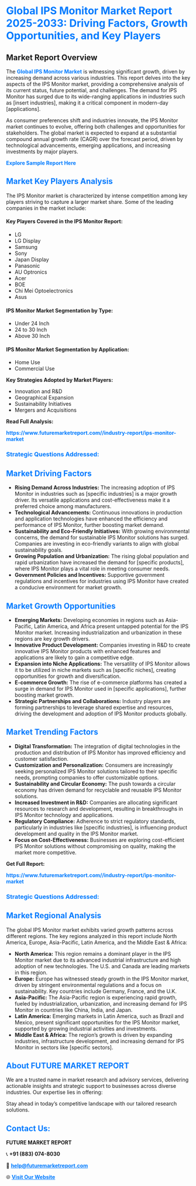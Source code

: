 <h1 style="color: #007BFF;">Global IPS Monitor Market Report 2025-2033: Driving Factors, Growth Opportunities, and Key Players</h1>

<section id="overview">
<h2>Market Report Overview</h2>
<p>The <a href="https://www.futuremarketreport.com//industry-report/ips-monitor-market" style="color: #007BFF; text-decoration: none;"><strong>Global IPS Monitor Market</strong></a> is witnessing significant growth, driven by increasing demand across various industries. This report delves into the key aspects of the IPS Monitor market, providing a comprehensive analysis of its current status, future potential, and challenges. The demand for IPS Monitor has surged due to its wide-ranging applications in industries such as [insert industries], making it a critical component in modern-day [applications].</p>
<p>As consumer preferences shift and industries innovate, the IPS Monitor market continues to evolve, offering both challenges and opportunities for stakeholders. The global market is expected to expand at a substantial compound annual growth rate (CAGR) over the forecast period, driven by technological advancements, emerging applications, and increasing investments by major players.</p>
</section>

<section id="overview">
<p><a href="https://www.futuremarketreport.com//request-sample/reportId=48229" style="color: #007BFF; text-decoration: none;"><strong>Explore Sample Report Here</strong></a></p>
</section>

<section id="key-players">
<h2 style="color: #007BFF;">Market Key Players Analysis</h2>
<p>The IPS Monitor market is characterized by intense competition among key players striving to capture a larger market share. Some of the leading companies in the market include:</p>
<h4>Key Players Covered in the IPS Monitor Report:</h4>
<ul><li>LG</li><li>LG Display</li><li>Samsung</li><li>Sony</li><li>Japan Display</li><li>Panasonic</li><li>AU Optronics</li><li>Acer</li><li>BOE</li><li>Chi Mei Optoelectronics</li><li>Asus</li></ul>
<h4>IPS Monitor Market Segmentation by Type:</h4>
<ul><li>Under 24 Inch</li><li>24 to 30 Inch</li><li>Above 30 Inch</li></ul>

<h4>IPS Monitor Market Segmentation by Application:</h4>
<ul><li>Home Use</li><li>Commercial Use</li></ul>
<p><strong>Key Strategies Adopted by Market Players:</strong></p>
<ul>
<li>Innovation and R&D</li>
<li>Geographical Expansion</li>
<li>Sustainability Initiatives</li>
<li>Mergers and Acquisitions</li>
</ul>
</section>

<section>
<p><strong>Read Full Analysis: </strong></p><a href="https://www.futuremarketreport.com//industry-report/ips-monitor-market" style="color: #007BFF; text-decoration: none;"><strong>https://www.futuremarketreport.com//industry-report/ips-monitor-market</strong></a>
<h3 style="color: #007BFF;">Strategic Questions Addressed:</h3>
</section>

<section id="driving-factors">
<h2 style="color: #007BFF;">Market Driving Factors</h2>
<ul>
<li><strong>Rising Demand Across Industries:</strong> The increasing adoption of IPS Monitor in industries such as [specific industries] is a major growth driver. Its versatile applications and cost-effectiveness make it a preferred choice among manufacturers.</li>
<li><strong>Technological Advancements:</strong> Continuous innovations in production and application technologies have enhanced the efficiency and performance of IPS Monitor, further boosting market demand.</li>
<li><strong>Sustainability and Eco-Friendly Initiatives:</strong> With growing environmental concerns, the demand for sustainable IPS Monitor solutions has surged. Companies are investing in eco-friendly variants to align with global sustainability goals.</li>
<li><strong>Growing Population and Urbanization:</strong> The rising global population and rapid urbanization have increased the demand for [specific products], where IPS Monitor plays a vital role in meeting consumer needs.</li>
<li><strong>Government Policies and Incentives:</strong> Supportive government regulations and incentives for industries using IPS Monitor have created a conducive environment for market growth.</li>
</ul>
</section>

<section id="growth-opportunities">
<h2 style="color: #007BFF;">Market Growth Opportunities</h2>
<ul>
<li><strong>Emerging Markets:</strong> Developing economies in regions such as Asia-Pacific, Latin America, and Africa present untapped potential for the IPS Monitor market. Increasing industrialization and urbanization in these regions are key growth drivers.</li>
<li><strong>Innovative Product Development:</strong> Companies investing in R&D to create innovative IPS Monitor products with enhanced features and applications are likely to gain a competitive edge.</li>
<li><strong>Expansion into Niche Applications:</strong> The versatility of IPS Monitor allows it to be utilized in niche markets such as [specific niches], creating opportunities for growth and diversification.</li>
<li><strong>E-commerce Growth:</strong> The rise of e-commerce platforms has created a surge in demand for IPS Monitor used in [specific applications], further boosting market growth.</li>
<li><strong>Strategic Partnerships and Collaborations:</strong> Industry players are forming partnerships to leverage shared expertise and resources, driving the development and adoption of IPS Monitor products globally.</li>
</ul>
</section>

<section id="trending-factors">
<h2 style="color: #007BFF;">Market Trending Factors</h2>
<ul>
<li><strong>Digital Transformation:</strong> The integration of digital technologies in the production and distribution of IPS Monitor has improved efficiency and customer satisfaction.</li>
<li><strong>Customization and Personalization:</strong> Consumers are increasingly seeking personalized IPS Monitor solutions tailored to their specific needs, prompting companies to offer customizable options.</li>
<li><strong>Sustainability and Circular Economy:</strong> The push towards a circular economy has driven demand for recyclable and reusable IPS Monitor solutions.</li>
<li><strong>Increased Investment in R&D:</strong> Companies are allocating significant resources to research and development, resulting in breakthroughs in IPS Monitor technology and applications.</li>
<li><strong>Regulatory Compliance:</strong> Adherence to strict regulatory standards, particularly in industries like [specific industries], is influencing product development and quality in the IPS Monitor market.</li>
<li><strong>Focus on Cost-Effectiveness:</strong> Businesses are exploring cost-efficient IPS Monitor solutions without compromising on quality, making the market more competitive.</li>
</ul>
</section>

<section>
<p><strong>Get Full Report: </strong></p><a href="https://www.futuremarketreport.com//industry-report/ips-monitor-market" style="color: #007BFF; text-decoration: none;"><strong>https://www.futuremarketreport.com//industry-report/ips-monitor-market</strong></a>
<h3 style="color: #007BFF;">Strategic Questions Addressed:</h3>
</section>


<section id="regional-analysis">
<h2 style="color: #007BFF;">Market Regional Analysis</h2>
<p>The global IPS Monitor market exhibits varied growth patterns across different regions. The key regions analyzed in this report include North America, Europe, Asia-Pacific, Latin America, and the Middle East & Africa:</p>
<ul>
<li><strong>North America:</strong> This region remains a dominant player in the IPS Monitor market due to its advanced industrial infrastructure and high adoption of new technologies. The U.S. and Canada are leading markets in this region.</li>
<li><strong>Europe:</strong> Europe has witnessed steady growth in the IPS Monitor market, driven by stringent environmental regulations and a focus on sustainability. Key countries include Germany, France, and the U.K.</li>
<li><strong>Asia-Pacific:</strong> The Asia-Pacific region is experiencing rapid growth, fueled by industrialization, urbanization, and increasing demand for IPS Monitor in countries like China, India, and Japan.</li>
<li><strong>Latin America:</strong> Emerging markets in Latin America, such as Brazil and Mexico, present significant opportunities for the IPS Monitor market, supported by growing industrial activities and investments.</li>
<li><strong>Middle East & Africa:</strong> The region’s growth is driven by expanding industries, infrastructure development, and increasing demand for IPS Monitor in sectors like [specific sectors].</li>
</ul>
</section>

<footer>
<h2 style="color: #007BFF;">About FUTURE MARKET REPORT</h2>
<p>We are a trusted name in market research and advisory services, delivering actionable insights and strategic support to businesses across diverse industries. Our expertise lies in offering:</p>

<p>Stay ahead in today’s competitive landscape with our tailored research solutions.</p>

<h2 style="color: #007BFF;">Contact Us:</h2>
<p><strong>FUTURE MARKET REPORT</strong></p>
<p>📞 <strong>+91 (883) 074-8030</strong></p>
<p>📧 <strong><a href="mailto:help@futuremarketreport.com" style="color: #007BFF;">help@futuremarketreport.com</a></strong></p>
<p>🌐 <strong><a href="https://www.futuremarketreport.com/" style="color: #007BFF;">Visit Our Website</a></strong></p>
</footer>